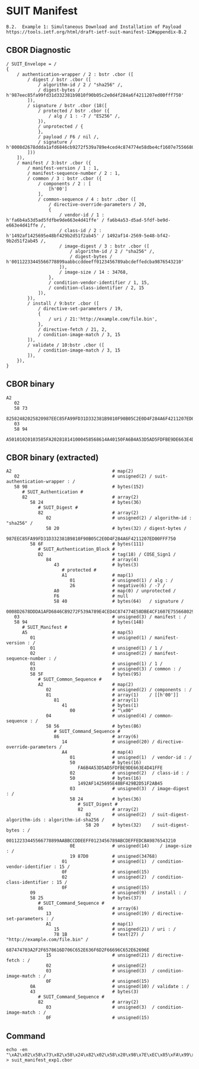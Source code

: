 <!--
 Copyright (c) 2020 SECOM CO., LTD. All Rights reserved.

 SPDX-License-Identifier: BSD-2-Clause
-->

# SUIT Manifest
    B.2.  Example 1: Simultaneous Download and Installation of Payload
    https://tools.ietf.org/html/draft-ietf-suit-manifest-12#appendix-B.2


## CBOR Diagnostic
    / SUIT_Envelope = /
    {
        / authentication-wrapper / 2 : bstr .cbor ([
            / digest / bstr .cbor ([
                / algorithm-id / 2 / "sha256" /,
                / digest-bytes / h'987eec85fa99fd31d332381b9810f90b05c2e0d4f284a6f4211207ed00fff750'
            ]),
            / signature / bstr .cbor (18([
                / protected / bstr .cbor ({
                    / alg / 1 : -7 / "ES256" /,
                }),
                / unprotected / {
                },
                / payload / F6 / nil /,
                / signature / h'0008d2678ddda1afd6846cb9272f539a789e4ced4c874774e58dbe4cf1607e755668029ad6383d4e14c72083ba43002fe3f5cda4885990c9b59135976b80ebc9'
            ]))
        ]),
        / manifest / 3:bstr .cbor ({
            / manifest-version / 1 : 1,
            / manifest-sequence-number / 2 : 1,
            / common / 3 : bstr .cbor ({
                / components / 2 : [
                    [h'00']
                ],
                / common-sequence / 4 : bstr .cbor ([
                    / directive-override-parameters / 20,
                    {
                        / vendor-id / 1 : h'fa6b4a53d5ad5fdfbe9de663e4d41ffe' / fa6b4a53-d5ad-5fdf-be9d-e663e4d41ffe /,
                        / class-id / 2 : h'1492af1425695e48bf429b2d51f2ab45' / 1492af14-2569-5e48-bf42-9b2d51f2ab45 /,
                        / image-digest / 3 : bstr .cbor ([
                            / algorithm-id / 2 / "sha256" /,
                            / digest-bytes / h'00112233445566778899aabbccddeeff0123456789abcdeffedcba9876543210'
                        ]),
                        / image-size / 14 : 34768,
                    },
                    / condition-vendor-identifier / 1, 15,
                    / condition-class-identifier / 2, 15
                ]),
            }),
            / install / 9:bstr .cbor ([
                / directive-set-parameters / 19,
                {
                    / uri / 21:'http://example.com/file.bin',
                },
                / directive-fetch / 21, 2,
                / condition-image-match / 3, 15
            ]),
            / validate / 10:bstr .cbor ([
                / condition-image-match / 3, 15
            ]),
        }),
    }


## CBOR binary
    A2
       02
       58 73
          82582482025820987EEC85FA99FD31D332381B9810F90B05C2E0D4F284A6F4211207ED00FFF750584AD28443A10126A0F658400008D2678DDDA1AFD6846CB9272F539A789E4CED4C874774E58DBE4CF1607E755668029AD6383D4E14C72083BA43002FE3F5CDA4885990C9B59135976B80EBC9
       03
       58 94
          A50101020103585FA202818141000458568614A40150FA6B4A53D5AD5FDFBE9DE663E4D41FFE02501492AF1425695E48BF429B2D51F2AB450358248202582000112233445566778899AABBCCDDEEFF0123456789ABCDEFFEDCBA98765432100E1987D0010F020F0958258613A115781B687474703A2F2F6578616D706C652E636F6D2F66696C652E62696E1502030F0A4382030F


## CBOR binary (extracted)
    A2                                      # map(2)
       02                                   # unsigned(2) / suit-authentication-wrapper : /
       58 98                                # bytes(152)
          # SUIT_Authentication #
          82                                # array(2)
             58 24                          # bytes(36)
                # SUIT_Digest #
                82                          # array(2)
                   02                       # unsigned(2) / algorithm-id : "sha256" /
                   58 20                    # bytes(32) / digest-bytes /
                      987EEC85FA99FD31D332381B9810F90B05C2E0D4F284A6F4211207ED00FFF750
             58 6F                          # bytes(111)
                # SUIT_Authentication_Block #
                D2                          # tag(18) / COSE_Sign1 /
                   84                       # array(4)
                      43                    # bytes(3)
                         # protected #
                         A1                 # map(1)
                            01              # unsigned(1) / alg : /
                            26              # negative(6) / -7 /
                      A0                    # map(0) / unprotected /
                      F6                    # null
                      58 40                 # bytes(64)   / signature /
                         0008D2678DDDA1AFD6846CB9272F539A789E4CED4C874774E58DBE4CF1607E755668029AD6383D4E14C72083BA43002FE3F5CDA4885990C9B59135976B80EBC9
       03                                   # unsigned(3) / manifest : /
       58 94                                # bytes(148)
          # SUIT_Manifest #
          A5                                # map(5)
             01                             # unsigned(1) / manifest-version : /
             01                             # unsigned(1) / 1 /
             02                             # unsigned(2) / manifest-sequence-number : /
             01                             # unsigned(1) / 1 /
             03                             # unsigned(3) / common : /
             58 5F                          # bytes(95)
                # SUIT_Common_Sequence #
                A2                          # map(2)
                   02                       # unsigned(2) / components : /
                   81                       # array(1)    / [[h'00']]
                      81                    # array(1)
                         41                 # bytes(1)
                            00              # "\x00"
                   04                       # unsigned(4) / common-sequence : /
                   58 56                    # bytes(86)
                      # SUIT_Command_Sequence #
                      86                    # array(6)
                         14                 # unsigned(20) / directive-override-parameters /
                         A4                 # map(4)
                            01              # unsigned(1)  / vendor-id : /
                            50              # bytes(16)
                               FA6B4A53D5AD5FDFBE9DE663E4D41FFE
                            02              # unsigned(2)  / class-id : /
                            50              # bytes(16)
                               1492AF1425695E48BF429B2D51F2AB45
                            03              # unsigned(3)  / image-digest : /
                            58 24           # bytes(36)
                               # SUIT_Digest #
                               82           # array(2)
                                  02        # unsigned(2)  / suit-digest-algorithm-ids : algorithm-id-sha256 /
                                  58 20     # bytes(32)    / suit-digest-bytes : /
                                     00112233445566778899AABBCCDDEEFF0123456789ABCDEFFEDCBA9876543210
                            0E              # unsigned(14)    / image-size : /
                            19 87D0         # unsigned(34768)
                         01                 # unsigned(1)  / condition-vendor-identifier : 15 /
                         0F                 # unsigned(15)
                         02                 # unsigned(2)  / condition-class-identifier : 15 /
                         0F                 # unsigned(15)
             09                             # unsigned(9)  / install : /
             58 25                          # bytes(37)
                # SUIT_Command_Sequence #
                86                          # array(6)
                   13                       # unsigned(19) / directive-set-parameters : /
                   A1                       # map(1)
                      15                    # unsigned(21) / uri : /
                      78 1B                 # text(27) / "http://example.com/file.bin" /
                         687474703A2F2F6578616D706C652E636F6D2F66696C652E62696E
                   15                       # unsigned(21) / directive-fetch : /
                   02                       # unsigned(2)
                   03                       # unsigned(3)  / condition-image-match : /
                   0F                       # unsigned(15)
             0A                             # unsigned(10) / validate : /
             43                             # bytes(3)
                # SUIT_Command_Sequence #
                82                          # array(2)
                   03                       # unsigned(3)  / condition-image-match : /
                   0F                       # unsigned(15)


## Command
    echo -en "\xA2\x02\x58\x73\x82\x58\x24\x82\x02\x58\x20\x98\x7E\xEC\x85\xFA\x99\xFD\x31\xD3\x32\x38\x1B\x98\x10\xF9\x0B\x05\xC2\xE0\xD4\xF2\x84\xA6\xF4\x21\x12\x07\xED\x00\xFF\xF7\x50\x58\x4A\xD2\x84\x43\xA1\x01\x26\xA0\xF6\x58\x40\x00\x08\xD2\x67\x8D\xDD\xA1\xAF\xD6\x84\x6C\xB9\x27\x2F\x53\x9A\x78\x9E\x4C\xED\x4C\x87\x47\x74\xE5\x8D\xBE\x4C\xF1\x60\x7E\x75\x56\x68\x02\x9A\xD6\x38\x3D\x4E\x14\xC7\x20\x83\xBA\x43\x00\x2F\xE3\xF5\xCD\xA4\x88\x59\x90\xC9\xB5\x91\x35\x97\x6B\x80\xEB\xC9\x03\x58\x94\xA5\x01\x01\x02\x01\x03\x58\x5F\xA2\x02\x81\x81\x41\x00\x04\x58\x56\x86\x14\xA4\x01\x50\xFA\x6B\x4A\x53\xD5\xAD\x5F\xDF\xBE\x9D\xE6\x63\xE4\xD4\x1F\xFE\x02\x50\x14\x92\xAF\x14\x25\x69\x5E\x48\xBF\x42\x9B\x2D\x51\xF2\xAB\x45\x03\x58\x24\x82\x02\x58\x20\x00\x11\x22\x33\x44\x55\x66\x77\x88\x99\xAA\xBB\xCC\xDD\xEE\xFF\x01\x23\x45\x67\x89\xAB\xCD\xEF\xFE\xDC\xBA\x98\x76\x54\x32\x10\x0E\x19\x87\xD0\x01\x0F\x02\x0F\x09\x58\x25\x86\x13\xA1\x15\x78\x1B\x68\x74\x74\x70\x3A\x2F\x2F\x65\x78\x61\x6D\x70\x6C\x65\x2E\x63\x6F\x6D\x2F\x66\x69\x6C\x65\x2E\x62\x69\x6E\x15\x02\x03\x0F\x0A\x43\x82\x03\x0F" > suit_manifest_exp1.cbor
